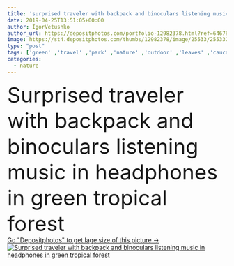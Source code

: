```yaml
---
title: 'surprised traveler with backpack and binoculars listening music in headphones in green tropical forest'
date: 2019-04-25T13:51:05+00:00
author: IgorVetushko
author_url: https://depositphotos.com/portfolio-12982378.html?ref=64678756
image: https://st4.depositphotos.com/thumbs/12982378/image/25533/255332890/api_thumb_450.jpg?forcejpeg=true
type: "post"
tags: ['green' ,'travel' ,'park' ,'nature' ,'outdoor' ,'leaves' ,'caucasian' ,'plants' ,'natural' ,'man' ,'tropical' ,'emotion' ,'wireless' ,'forest' ,'emotional' ,'surprised' ,'tourism' ,'headphones' ,'vacation' ,'journey' ,'tropics' ,'handsome' ,'backpack' ,'trip' ,'binoculars' ,'tourist' ,'voyage' ,'shocked' ,'weekend' ,'traveler' ,'one person' ,'listening music' ]
categories: 
  - nature
---
```

<div aling="center">
            <font size="60"> Surprised traveler with backpack and binoculars listening music in headphones in green tropical forest</font>   
</div>
<div>
    <a href='https://st4.depositphotos.com/thumbs/12982378/image/25533/255332890/api_thumb_450.jpg?forcejpeg=true?ref=64678756' target=_blank > Go "Depositphotos" to get lage size of this picture ->
        <img href='https://st4.depositphotos.com/thumbs/12982378/image/25533/255332890/api_thumb_450.jpg?forcejpeg=true?ref=64678756' src='https://st4.depositphotos.com/12982378/25533/i/950/depositphotos_255332890-stock-photo-surprised-traveler-backpack-binoculars-listening.jpg?forcejpeg=true' alt='Surprised traveler with backpack and binoculars listening music in headphones in green tropical forest' >
    </a>
</div>
